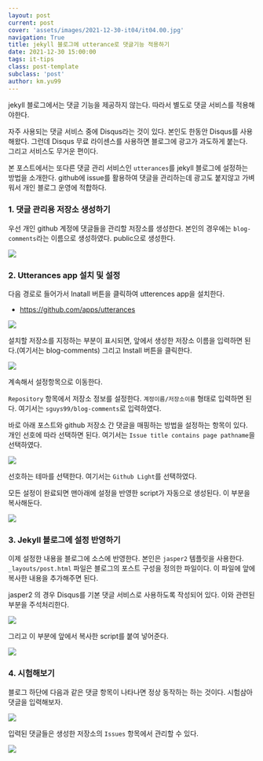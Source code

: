 ```yaml
---
layout: post
current: post
cover: 'assets/images/2021-12-30-it04/it04.00.jpg'
navigation: True
title: jekyll 블로그에 utterance로 댓글기능 적용하기
date: 2021-12-30 15:00:00
tags: it-tips
class: post-template
subclass: 'post'
author: km.yu99
---
```




jekyll 블로그에서는 댓글 기능을 제공하지 않는다. 따라서 별도로 댓글 서비스를 적용해야한다.

자주 사용되는 댓글 서비스 중에 Disqus라는 것이 있다.  본인도 한동안 Disqus를 사용해왔다. 그런데 Disqus 무료 라이센스를 사용하면 블로그에 광고가 과도하게 붙는다. 그리고 서비스도 무거운 편이다.

본 포스트에서는 또다른 댓글 관리 서비스인 `utterances`를 jekyll 블로그에 설정하는 방법을 소개한다. github에 issue를 활용하여 댓글을 관리하는데 광고도 붙지않고 가벼워서 개인 블로그 운영에 적합하다.



### 1. 댓글 관리용 저장소 생성하기

우선 개인 github 계정에 댓글들을 관리할 저장소를 생성한다. 본인의 경우에는 `blog-comments`라는 이름으로 생성하였다. public으로 생성한다.

<img src="assets/images/2021-12-30-it04/it04.01.jpg">



### 2. Utterances app 설치 및 설정

다음 경로로 들어가서 Inatall 버튼을 클릭하여 utterences app을 설치한다.

- https://github.com/apps/utterances

<img src="assets/images/2021-12-30-it04/it04.02.jpg">



설치할 저장소를 지정하는 부분이 표시되면, 앞에서 생성한 저장소 이름을 입력하면 된다.(여기서는 blog-comments) 그리고 Install 버튼을 클릭한다.

<img src="assets/images/2021-12-30-it04/it04.03.jpg">



계속해서 설정항목으로 이동한다.

`Repository` 항목에서 저장소 정보를 설정한다. `계정이름/저장소이름` 형태로 입력하면 된다. 여기서는 `sguys99/blog-comments`로 입력하였다.

바로 아래 포스트와 github 저장소 간 댓글을 매핑하는 방법을 설정하는 항목이 있다. 개인 선호에 따라 선택하면 된다. 여기서는 `Issue title contains page pathname`을 선택하였다.

<img src="assets/images/2021-12-30-it04/it04.04.jpg">



선호하는 테마를 선택한다. 여기서는 `Github Light`를 선택하였다.

모든 설정이 완료되면 맨아래에 설정을 반영한 script가 자동으로 생성된다. 이 부분을 복사해둔다.

<img src="assets/images/2021-12-30-it04/it04.05.jpg">



### 3. Jekyll 블로그에 설정 반영하기

이제 설정한 내용을 블로그에 소스에 반영한다. 본인은 `jasper2` 템플릿을 사용한다. `_layouts/post.html`  파일은 블로그의 포스트 구성을 정의한 파일이다. 이 파일에 앞에 복사한 내용을 추가해주면 된다.  

jasper2 의 경우 Disqus를 기본 댓글 서비스로 사용하도록 작성되어 있다. 이와 관련된 부분을 주석처리한다.  

<img src="assets/images/2021-12-30-it04/it04.06.jpg">



그리고 이 부분에 앞에서 복사한 script를 붙여 넣어준다.

<img src="assets/images/2021-12-30-it04/it04.07.jpg">



### 4. 시험해보기

블로그 하단에 다음과 같은 댓글 항목이 나타나면 정상 동작하는 하는 것이다. 시험삼아 댓글을 입력해보자.

<img src="assets/images/2021-12-30-it04/it04.08.jpg">



입력된 댓글들은 생성한 저장소의 `Issues` 항목에서 관리할 수 있다.

<img src="assets/images/2021-12-30-it04/it04.09.jpg">
